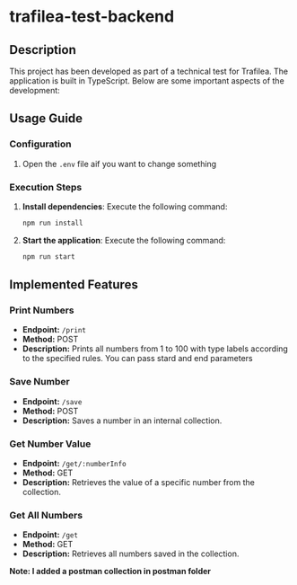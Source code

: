 # trafilea-test-backend

## Description

This project has been developed as part of a technical test for Trafilea. The application is built in TypeScript. Below are some important aspects of the development:

## Usage Guide

### Configuration

1. Open the `.env` file aif you want to change something

### Execution Steps

1. **Install dependencies**: Execute the following command:

   ```bash
   npm run install

   ```
2. **Start the application**: Execute the following command:

   ```bash
   npm run start

   ```

## Implemented Features

### Print Numbers

- **Endpoint:** `/print`
- **Method:** POST
- **Description:** Prints all numbers from 1 to 100 with type labels according to the specified rules. You can pass stard and end parameters

### Save Number

- **Endpoint:** `/save`
- **Method:** POST
- **Description:** Saves a number in an internal collection.

### Get Number Value

- **Endpoint:** `/get/:numberInfo`
- **Method:** GET
- **Description:** Retrieves the value of a specific number from the collection.

### Get All Numbers

- **Endpoint:** `/get`
- **Method:** GET
- **Description:** Retrieves all numbers saved in the collection.


**Note: I added a postman collection in postman folder** 